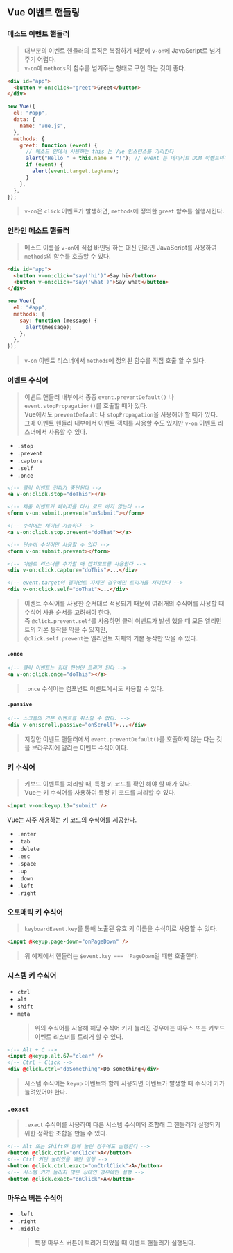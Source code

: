 ## Vue 이벤트 핸들링

### 메소드 이벤트 핸들러

> 대부분의 이벤트 핸들러의 로직은 복잡하기 때문에 `v-on`에 JavaScript로 넘겨주기 어렵다.  
> `v-on`에 `methods`의 함수를 넘겨주는 형태로 구현 하는 것이 좋다.

```html
<div id="app">
  <button v-on:click="greet">Greet</button>
</div>
```

```js
new Vue({
  el: "#app",
  data: {
    name: "Vue.js",
  },
  methods: {
    greet: function (event) {
      // 메소드 안에서 사용하는 this 는 Vue 인스턴스를 가리킨다
      alert("Hello " + this.name + "!"); // event 는 네이티브 DOM 이벤트이다
      if (event) {
        alert(event.target.tagName);
      }
    },
  },
});
```

> `v-on`은 `click` 이벤트가 발생하면, `methods`에 정의한 `greet` 함수를 실행시킨다.

### 인라인 메소드 핸들러

> 메소드 이름을 `v-on`에 직접 바인딩 하는 대신 인라인 JavaScript를 사용하여 `methods`의 함수를 호출할 수 있다.

```html
<div id="app">
  <button v-on:click="say('hi')">Say hi</button>
  <button v-on:click="say('what')">Say what</button>
</div>
```

```js
new Vue({
  el: "#app",
  methods: {
    say: function (message) {
      alert(message);
    },
  },
});
```

> `v-on` 이벤트 리스너에서 `methods`에 정의된 함수를 직접 호출 할 수 있다.

### 이벤트 수식어

> 이벤트 핸들러 내부에서 종종 `event.preventDefault()` 나 `event.stopPropagation()`를 호출할 때가 있다.  
> Vue에서도 `preventDefault` 나 `stopPropagation`을 사용해야 할 때가 있다.  
> 그때 이벤트 핸들러 내부에서 이벤트 객체를 사용할 수도 있지만 `v-on` 이벤트 리스너에서 사용할 수 있다.

- `.stop`
- `.prevent`
- `.capture`
- `.self`
- `.once`

```html
<!-- 클릭 이벤트 전파가 중단된다 -->
<a v-on:click.stop="doThis"></a>

<!-- 제출 이벤트가 페이지를 다시 로드 하지 않는다 -->
<form v-on:submit.prevent="onSubmit"></form>

<!-- 수식어는 체이닝 가능하다 -->
<a v-on:click.stop.prevent="doThat"></a>

<!-- 단순히 수식어만 사용할 수 있다 -->
<form v-on:submit.prevent></form>

<!-- 이벤트 리스너를 추가할 때 캡처모드를 사용한다 -->
<div v-on:click.capture="doThis">...</div>

<!-- event.target이 엘리먼트 자체인 경우에만 트리거를 처리한다 -->
<div v-on:click.self="doThat">...</div>
```

> 이벤트 수식어를 사용한 순서대로 적용되기 때문에 여러개의 수식어를 사용할 때 수식어 사용 순서를 고려해야 한다.  
> 즉 `@click.prevent.self`를 사용하면 클릭 이벤트가 발생 했을 때 모든 엘리먼트의 기본 동작을 막을 수 있지만,  
> `@click.self.prevent`는 엘리먼트 자체의 기본 동작만 막을 수 있다.

#### `.once`

```html
<!-- 클릭 이벤트는 최대 한번만 트리거 된다 -->
<a v-on:click.once="doThis"></a>
```

> `.once` 수식어는 컴포넌트 이벤트에서도 사용할 수 있다.

#### `.passive`

```html
<!-- 스크롤의 기본 이벤트를 취소할 수 없다. -->
<div v-on:scroll.passive="onScroll">...</div>
```

> 지정한 이벤트 핸들러에서 `event.preventDefault()`를 호출하지 않는 다는 것을 브라우저에 알리는 이벤트 수식어이다.

### 키 수식어

> 키보드 이벤트를 처리할 때, 특정 키 코드를 확인 해야 할 때가 있다.  
> Vue는 키 수식어를 사용하여 특정 키 코드를 처리할 수 있다.

```html
<input v-on:keyup.13="submit" />
```

Vue는 자주 사용하는 키 코드의 수식어를 제공한다.

- `.enter`
- `.tab`
- `.delete`
- `.esc`
- `.space`
- `.up`
- `.down`
- `.left`
- `.right`

### 오토매틱 키 수식어

> `keyboardEvent.key`를 통해 노출된 유효 키 이름을 수식어로 사용할 수 있다.

```html
<input @keyup.page-down="onPageDown" />
```

> 위 예제에서 핸들러는 `$event.key === 'PageDown`일 때만 호출한다.

### 시스템 키 수식어

- `ctrl`
- `alt`
- `shift`
- `meta`
  > 위의 수식어를 사용해 해당 수식어 키가 눌러진 경우에는 마우스 또는 키보드 이벤트 리스너를 트리거 할 수 있다.

```html
<!-- Alt + C -->
<input @keyup.alt.67="clear" />
<!-- Ctrl + Click -->
<div @click.ctrl="doSomething">Do something</div>
```

> 시스템 수식어는 `keyup` 이벤트와 함께 사용되면 이벤트가 발생할 때 수식어 키가 눌려있어야 한다.

### `.exact`

> `.exact` 수식어를 사용하여 다른 시스템 수식어와 조합해 그 핸들러가 실행되기 위한 정확한 조합을 만들 수 있다.

```html
<!-- Alt 또는 Shift와 함께 눌린 경우에도 실행된다 -->
<button @click.ctrl="onClick">A</button>
<!-- Ctrl 키만 눌려있을 때만 실행 -->
<button @click.ctrl.exact="onCtrlClick">A</button>
<!-- 시스템 키가 눌리지 않은 상태인 경우에만 실행 -->
<button @click.exact="onClick">A</button>
```

### 마우스 버튼 수식어

- `.left`
- `.right`
- `.middle`
  > 특정 마우스 버튼이 트리거 되었을 때 이벤트 핸들러가 실행된다.
